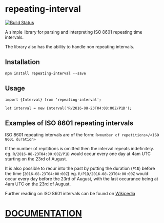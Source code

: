 # repeating-interval
[![Build Status](https://travis-ci.org/enriched/repeating-interval.svg?branch=master)](https://travis-ci.org/enriched/repeating-interval)

A simple library for parsing and interpreting ISO 8601 repeating time intervals.

The library also has the ability to handle non repeating intervals.

## Installation
`npm install repeating-interval --save`

## Usage
```
import {Interval} from 'repeating-interval';

let interval = new Interval('R/2016-08-23T04:00:00Z/P1D');
```

## Examples of ISO 8601 repeating intervals
ISO 8601 repeating intervals are of the form:
`R<number of repetitions>/<ISO 8601 duration>`

If the number of repititions is omitted then the interval repeats indefinitely.
eg. `R/2016-08-23T04:00:00Z/P1D` would occur every one day at 4am UTC starting on the 23rd of August.

It is also possible to recur into the past by putting the duration (`P1D`) before the time (`2016-08-23T04:00:00Z`)
eg. `R/P1D/2016-08-23T04:00:00Z` would occur every day before the 23rd of August, with the last occurance being at
4am UTC on the 23rd of August.

Further reading on ISO 8601 intervals can be found on [Wikipedia](https://en.wikipedia.org/wiki/ISO_8601)

# [DOCUMENTATION](https://rawgit.com/enriched/repeating-interval/master/doc/classes/_interval_.interval.html)